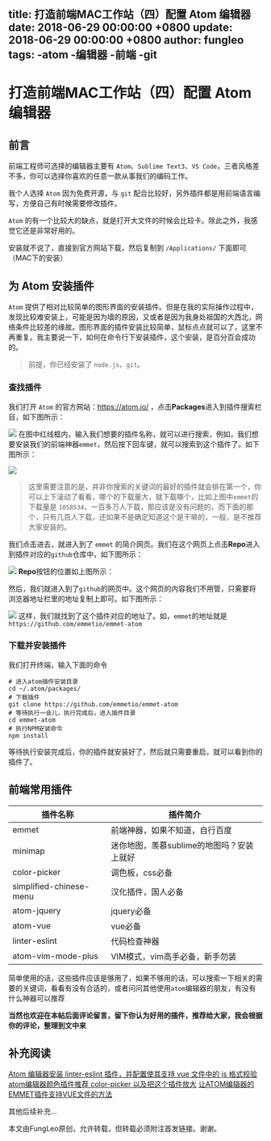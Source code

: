 title: 打造前端MAC工作站（四）配置 Atom 编辑器
date: 2018-06-29 00:00:00 +0800
update: 2018-06-29 00:00:00 +0800
author: fungleo
tags:
    -atom
    -编辑器
    -前端
    -git
---

# 打造前端MAC工作站（四）配置 Atom 编辑器

## 前言

前端工程师可选择的编辑器主要有 `Atom`、`Sublime Text3`、`VS Code`，三者风格差不多，你可以选择你喜欢的任意一款从事我们的编码工作。

我个人选择 `Atom` 因为免费开源，与 `git` 配合比较好，另外插件都是用前端语言编写，方便自己有时候需要修改插件。

`Atom` 的有一个比较大的缺点，就是打开大文件的时候会比较卡。除此之外，我感觉它还是非常好用的。

安装就不说了，直接到官方网站下载，然后复制到 `/Applications/` 下面即可（MAC下的安装）

## 为 Atom 安装插件

`Atom` 提供了相对比较简单的图形界面的安装插件。但是在我的实际操作过程中，发现比较难安装上，可能是因为墙的原因，又或者是因为我身处祖国的大西北，网络条件比较差的缘故。图形界面的插件安装比较简单，鼠标点点就可以了，这里不再重复。我主要说一下，如何在命令行下安装插件，这个安装，是百分百会成功的。

> 前提，你已经安装了 `node.js`、`git`。

### 查找插件

我们打开 `Atom` 的官方网站：https://atom.io/ ，点击**Packages**进入到插件搜索栏目，如下图所示：

![](https://raw.githubusercontent.com/fengcms/articles/master/image/c7/9fd7da6f0fd439741861ad6ff4184f.png)
在图中红线框内，输入我们想要的插件名称，就可以进行搜索，例如，我们想要安装我们的前端神器`emmet`，然后按下回车键，就可以搜索到这个插件了。如下图所示：

![](https://raw.githubusercontent.com/fengcms/articles/master/image/ce/fe9ec9d45311a68e8515bfccac8f68.png)
> 这里需要注意的是，并非你搜索的关键词的最好的插件就会排在第一个，你可以上下滚动了看看，哪个的下载量大，就下载哪个，比如上图中`emmet`的下载量是
`1058534`，一百多万人下载，那应该是没有问题的，而下面的那个，只有几百人下载，还如果不是确定知道这个是干嘛的，一般，是不推荐大家安装的。

我们点击进去，就进入到了 `emmet` 的简介网页。我们在这个网页上点击**Repo**进入到插件对应的`github`仓库中，如下图所示：

![](https://raw.githubusercontent.com/fengcms/articles/master/image/4f/ff19b861e032488ff536fa75a99c03.png)
**Repo**按钮的位置如上图所示：

然后，我们就进入到了`github`的网页中。这个网页的内容我们不用管，只需要将浏览器地址栏里的地址复制上即可。如下图所示：

![](https://raw.githubusercontent.com/fengcms/articles/master/image/cc/81e35a6510aef6c77094dc8bd41634.png)
这样，我们就找到了这个插件对应的地址了。如，`emmet`的地址就是`https://github.com/emmetio/emmet-atom`

### 下载并安装插件

我们打开终端，输入下面的命令

```#
# 进入atom插件安装目录
cd ~/.atom/packages/
# 下载插件
git clone https://github.com/emmetio/emmet-atom
# 等待执行一会儿，执行完成后，进入插件目录
cd emmet-atom
# 执行NPM安装命令
npm install
```

等待执行安装完成后，你的插件就安装好了，然后就只需要重启，就可以看到你的插件了。

## 前端常用插件

插件名称|插件简介
--- | ---
emmet|前端神器，如果不知道，自行百度
minimap|迷你地图，羡慕sublime的地图吗？安装上就好
color-picker|调色板，css必备
simplified-chinese-menu|汉化插件，国人必备
atom-jquery|jquery必备
atom-vue|vue必备
linter-eslint|代码检查神器
atom-vim-mode-plus|VIM模式，vim高手必备，新手勿装

简单使用的话，这些插件应该是够用了，如果不够用的话，可以搜索一下相关的需要的关键词，看看有没有合适的，或者问问其他使用`atom`编辑器的朋友，有没有什么神器可以推荐

**当然也欢迎在本帖后面评论留言，留下你认为好用的插件，推荐给大家，我会根据你的评论，整理到文中来**

## 补充阅读

[Atom 编辑器安装 linter-eslint 插件，并配置使其支持 vue 文件中的 js 格式校验](http://blog.csdn.net/fungleo/article/details/54581896)
[atom编辑器颜色插件推荐 color-picker 以及把这个插件放大](http://blog.csdn.net/fungleo/article/details/53098549)
[让ATOM编辑器的EMMET插件支持VUE文件的方法](http://blog.csdn.net/fungleo/article/details/52162768)

其他后续补充...

本文由FungLeo原创，允许转载，但转载必须附注首发链接。谢谢。


